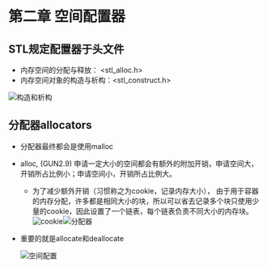 # 第二章 空间配置器

## STL规定配置器于<memory>头文件

- 内存空间的分配与释放： <stl_alloc.h> 
- 内存空间对象的构造与析构：<stl_construct.h>  

![构造和析构](C:\Users\MengSansui\AppData\Roaming\Typora\typora-user-images\image-20200902194204938.png)

## 分配器allocators

- 分配器最终都会是使用malloc

- alloc, (GUN2.9) 申请一定大小的空间都会有额外的附加开销，申请空间大，开销所占比例小；申请空间小，开销所占比例大。

  - 为了减少额外开销（习惯称之为cookie，记录内存大小）， 由于用于容器的内存分配，许多都是相同大小的块，所以可以省去记录多个块只使用少量的cookie，因此设置了一个链表，每个链表负责不同大小的内存块。![cookie](C:\Users\MengSansui\AppData\Roaming\Typora\typora-user-images\image-20200902202753485.png)![分配器](C:\Users\MengSansui\AppData\Roaming\Typora\typora-user-images\image-20200902204414377.png)

- 重要的就是allocate和deallocate

  ![空间配置](C:\Users\MengSansui\AppData\Roaming\Typora\typora-user-images\image-20200902202517362.png)